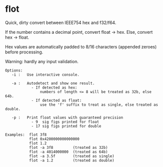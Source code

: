 # flot
Quick, dirty convert between IEEE754 hex and f32/f64.

If the number contains a decimal point, convert float -> hex. Else, convert hex -> float.

Hex values are automatically padded to 8/16 characters (appended zeroes) before processing.

Warning: hardly any input validation.

```
Options:
   -i :   Use interactive console.

   -a :   Autodetect and show one result.
            - If detected as hex:
                numbers of length <= 8 will be treated as 32b, else 64b.
            - If detected as float:
                use the 'f' suffix to treat as single, else treated as double.

   -p :   Print float values with guaranteed precision
            - 9  sig figs printed for float
            - 17 sig figs printed for double

Examples:  flot 3f8
           flot 0x4200000000000000
           flot 1.2
           flot -a 3f8         (treated as 32b)
           flot -a 4014000000  (treated as 64b)
           flot -a 3.5f        (treated as single)
           flot -a 1.2         (treated as double)
```
